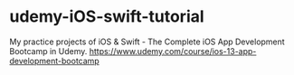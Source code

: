 # udemy-iOS-swift-tutorial
My practice projects of iOS &amp; Swift - The Complete iOS App Development Bootcamp in Udemy. https://www.udemy.com/course/ios-13-app-development-bootcamp
